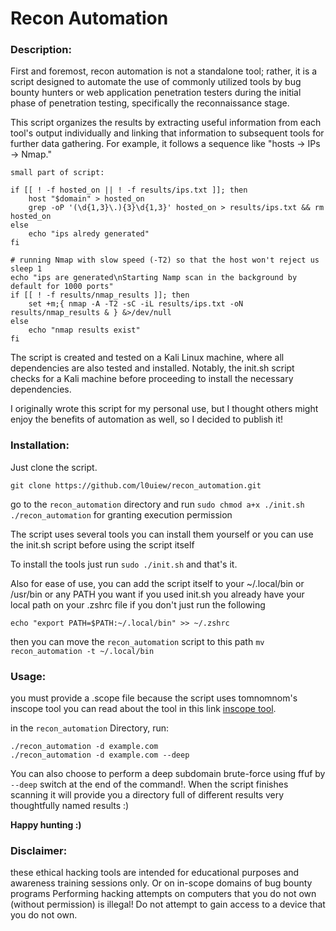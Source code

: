# Recon Automation 

### **Description:**

First and foremost, recon automation is not a standalone tool; 
rather, it is a script designed to automate the use of commonly utilized tools 
by bug bounty hunters or web application penetration testers during the initial phase of penetration testing, 
specifically the reconnaissance stage.

This script organizes the results by extracting useful information from each tool's output individually 
and linking that information to subsequent tools for further data gathering. For example, it follows a sequence like "hosts → IPs → Nmap."

`small part of script:`

``` shell 
if [[ ! -f hosted_on || ! -f results/ips.txt ]]; then
    host "$domain" > hosted_on
    grep -oP '(\d{1,3}\.){3}\d{1,3}' hosted_on > results/ips.txt && rm hosted_on
else
    echo "ips alredy generated"
fi

# running Nmap with slow speed (-T2) so that the host won't reject us
sleep 1
echo "ips are generated\nStarting Namp scan in the background by default for 1000 ports"
if [[ ! -f results/nmap_results ]]; then
    set +m;{ nmap -A -T2 -sC -iL results/ips.txt -oN results/nmap_results & } &>/dev/null
else
    echo "nmap results exist"
fi
```

The script is created and tested on a Kali Linux machine, where all dependencies are also tested and installed. 
Notably, the init.sh script checks for a Kali machine before proceeding to install the necessary dependencies.

I originally wrote this script for my personal use, but I thought others might enjoy the benefits of automation as well, so I decided to publish it!

### **Installation:**

Just clone the script.
```
git clone https://github.com/l0uiew/recon_automation.git 
```
go to the `recon_automation` directory and run `sudo chmod a+x ./init.sh ./recon_automation` for granting execution permission 

The script uses several tools you can install them yourself or you can use the init.sh script before using the script itself 

To install the tools just run ` sudo ./init.sh ` and that's it.

Also for ease of use, you can add the script itself to your ~/.local/bin or     /usr/bin or any PATH you want 
if you used init.sh you already have your local path on your .zshrc file 
    if you don't just run the following
```
echo "export PATH=$PATH:~/.local/bin" >> ~/.zshrc 
```
then you can move the `recon_automation` script to this path  `mv recon_automation -t ~/.local/bin`

### **Usage:**

you must provide a .scope file because the script uses tomnomnom's inscope tool 
you can read about the tool in this link [inscope tool](https://github.com/tomnomnom/hacks/tree/master/inscope).

in the `recon_automation` Directory, run: 
```
./recon_automation -d example.com 
./recon_automation -d example.com --deep
``` 
You can also choose to perform a deep subdomain brute-force using ffuf by `--deep` switch at the end of the command!. 
When the script finishes scanning it will provide you a directory full of different results very thoughtfully named results :)

**Happy hunting :)**


### **Disclaimer:**
these ethical hacking tools are intended for educational purposes and awareness training sessions only.
Or on in-scope domains of bug bounty programs 
Performing hacking attempts on computers that you do not own (without permission) is illegal! 
Do not attempt to gain access to a device that you do not own.

